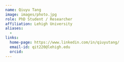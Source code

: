 ```yaml
---
name: Qiuyu Tang
image: images/photo.jpg
role: PhD Student / Researcher
affiliation: Lehigh University
aliases:
  - 
links:
  home-page: https://www.linkedin.com/in/qiuyutang/
  email-id: qit220@lehigh.edu
  orcid: 
---
```


